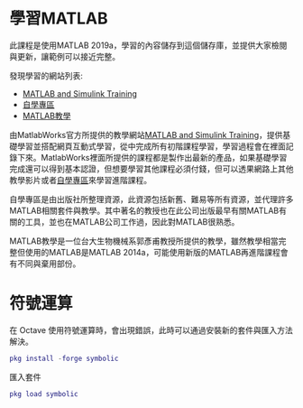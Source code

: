 學習MATLAB
===
此課程是使用MATLAB 2019a，學習的內容儲存到這個儲存庫，並提供大家檢閱與更新，讓範例可以接近完整。

發現學習的網站列表:

- [MATLAB and Simulink Training](https://matlabacademy.mathworks.com/)
- [自學專區](https://www.terasoft.com.tw/Academia/index.asp)
- [MATLAB教學](https://www.youtube.com/playlist?list=PLVHBjRDK0kALcQMwAFbR5q2driYZCHNIx)

由MatlabWorks官方所提供的教學網站[MATLAB and Simulink Training](https://matlabacademy.mathworks.com/)，提供基礎學習並搭配網頁互動式學習，從中完成所有初階課程學習，學習過程會在裡面記錄下來。MatlabWorks裡面所提供的課程都是製作出最新的產品，如果基礎學習完成還可以得到基本認證，但想要學習其他課程必須付錢，但可以透果網路上其他教學影片或者[自學專區](https://www.terasoft.com.tw/Academia/index.asp)來學習進階課程。

自學專區是由出版社所整理資源，此資源包括新舊、難易等所有資源，並代理許多MATLAB相關套件與教學。其中著名的教授也在此公司出版最早有關MATLAB有關的工具，並也在MATLAB公司工作過，因此對MATLAB很熟悉。

MATLAB教學是一位台大生物機械系郭彥甫教授所提供的教學，雖然教學相當完整但使用的MATLAB是MATLAB 2014a，可能使用新版的MATLAB再進階課程會有不同與棄用部份。

# 符號運算
在 Octave 使用符號運算時，會出現錯誤，此時可以通過安裝新的套件與匯入方法解決。

```matlab
pkg install -forge symbolic
```

匯入套件

```matlab
pkg load symbolic
```
